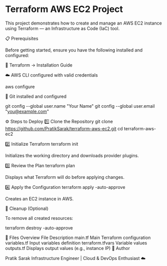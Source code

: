 # Terraform AWS EC2 Project

This project demonstrates how to create and manage an AWS EC2 instance using Terraform — an Infrastructure as Code (IaC) tool.

📋 Prerequisites

Before getting started, ensure you have the following installed and configured:

📘 Terraform → Installation Guide

☁️ AWS CLI configured with valid credentials

aws configure


🔧 Git installed and configured

git config --global user.name "Your Name"
git config --global user.email "you@example.com"

⚙️ Steps to Deploy
1️⃣ Clone the Repository
git clone https://github.com/PratikSarak/terraform-aws-ec2.git
cd terraform-aws-ec2

2️⃣ Initialize Terraform
terraform init


Initializes the working directory and downloads provider plugins.

3️⃣ Review the Plan
terraform plan


Displays what Terraform will do before applying changes.

4️⃣ Apply the Configuration
terraform apply -auto-approve


Creates an EC2 instance in AWS.

🧹 Cleanup (Optional)

To remove all created resources:

terraform destroy -auto-approve

📁 Files Overview
File	Description
main.tf	Main Terraform configuration
variables.tf	Input variables definition
terraform.tfvars	Variable values
outputs.tf	Displays output values (e.g., instance IP)
👤 Author

Pratik Sarak
Infrastructure Engineer | Cloud & DevOps Enthusiast ☁️

